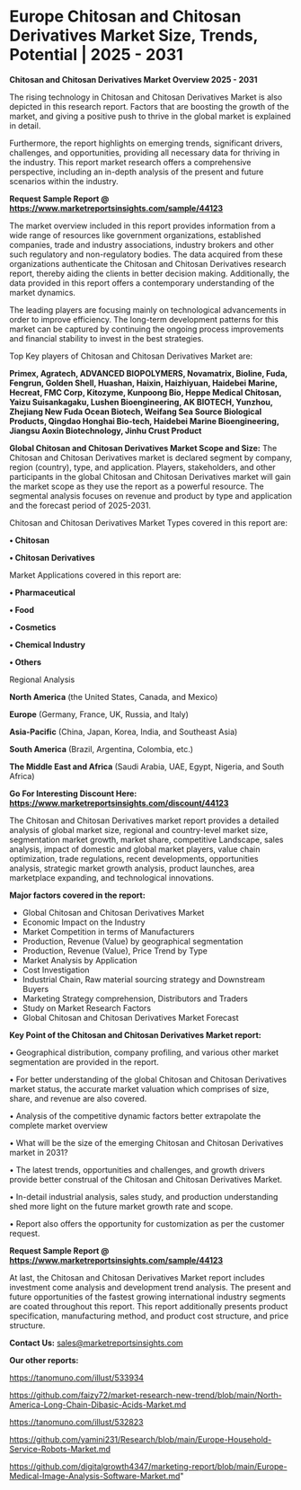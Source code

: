 # Europe Chitosan and Chitosan Derivatives Market Size, Trends, Potential | 2025 - 2031

<Strong> Chitosan and Chitosan Derivatives Market Overview 2025 - 2031</strong>

The rising technology in Chitosan and Chitosan Derivatives Market is also depicted in this research report. Factors that are boosting the growth of the market, and giving a positive push to thrive in the global market is explained in detail.

Furthermore, the report highlights on emerging trends, significant drivers, challenges, and opportunities, providing all necessary data for thriving in the industry. This report market research offers a comprehensive perspective, including an in-depth analysis of the present and future scenarios within the industry.

<strong>Request Sample Report @ <a href=https://www.marketreportsinsights.com/sample/44123>https://www.marketreportsinsights.com/sample/44123</a></strong>

The market overview included in this report provides information from a wide range of resources like government organizations, established companies, trade and industry associations, industry brokers and other such regulatory and non-regulatory bodies. The data acquired from these organizations authenticate the Chitosan and Chitosan Derivatives research report, thereby aiding the clients in better decision making. Additionally, the data provided in this report offers a contemporary understanding of the market dynamics.

The leading players are focusing mainly on technological advancements in order to improve efficiency. The long-term development patterns for this market can be captured by continuing the ongoing process improvements and financial stability to invest in the best strategies.

Top Key players of Chitosan and Chitosan Derivatives Market are:

<strong>Primex, Agratech, ADVANCED BIOPOLYMERS, Novamatrix, Bioline, Fuda, Fengrun, Golden Shell, Huashan, Haixin, Haizhiyuan, Haidebei Marine, Hecreat, FMC Corp, Kitozyme, Kunpoong Bio, Heppe Medical Chitosan, Yaizu Suisankagaku, Lushen Bioengineering, AK BIOTECH, Yunzhou, Zhejiang New Fuda Ocean Biotech, Weifang Sea Source Biological Products, Qingdao Honghai Bio-tech, Haidebei Marine Bioengineering, Jiangsu Aoxin Biotechnology, Jinhu Crust Product</strong>

<strong><b>Global Chitosan and Chitosan Derivatives Market Scope and Size:</b></strong>
The Chitosan and Chitosan Derivatives market is declared segment by company, region (country), type, and application. Players, stakeholders, and other participants in the global Chitosan and Chitosan Derivatives market will gain the market scope as they use the report as a powerful resource. The segmental analysis focuses on revenue and product by type and application and the forecast period of 2025-2031.

Chitosan and Chitosan Derivatives Market Types covered in this report are:

<strong>•  Chitosan

•  Chitosan Derivatives</strong>

Market Applications covered in this report are:

<strong>•  Pharmaceutical

•  Food

•  Cosmetics

•  Chemical Industry

•  Others</strong> 

Regional Analysis

<strong>North America</strong> (the United States, Canada, and Mexico)

<strong>Europe</strong> (Germany, France, UK, Russia, and Italy)

<strong>Asia-Pacific</strong> (China, Japan, Korea, India, and Southeast Asia)

<strong>South America</strong> (Brazil, Argentina, Colombia, etc.)

<strong>The Middle East and Africa</strong> (Saudi Arabia, UAE, Egypt, Nigeria, and South Africa)

<strong>Go For Interesting Discount Here: <a href=https://www.marketreportsinsights.com/discount/44123>https://www.marketreportsinsights.com/discount/44123</a></strong>

The Chitosan and Chitosan Derivatives market report provides a detailed analysis of global market size, regional and country-level market size, segmentation market growth, market share, competitive Landscape, sales analysis, impact of domestic and global market players, value chain optimization, trade regulations, recent developments, opportunities analysis, strategic market growth analysis, product launches, area marketplace expanding, and technological innovations.

<strong><b>Major factors covered in the report:</b></strong>
<ul>
  <li>Global Chitosan and Chitosan Derivatives Market </li>
  <li>Economic Impact on the Industry</li>
  <li>Market Competition in terms of Manufacturers</li>
  <li>Production, Revenue (Value) by geographical segmentation</li>
  <li>Production, Revenue (Value), Price Trend by Type</li>
  <li>Market Analysis by Application</li>
  <li>Cost Investigation</li>
  <li>Industrial Chain, Raw material sourcing strategy and Downstream Buyers</li>
  <li>Marketing Strategy comprehension, Distributors and Traders</li>
  <li>Study on Market Research Factors</li>
  <li>Global Chitosan and Chitosan Derivatives Market Forecast</li>
</ul>

<strong><b>Key Point of the Chitosan and Chitosan Derivatives Market report:</b></strong>

• Geographical distribution, company profiling, and various other market segmentation are provided in the report.

• For better understanding of the global Chitosan and Chitosan Derivatives market status, the accurate market valuation which comprises of size, share, and revenue are also covered.

• Analysis of the competitive dynamic factors better extrapolate the complete market overview

• What will be the size of the emerging Chitosan and Chitosan Derivatives market in 2031?

• The latest trends, opportunities and challenges, and growth drivers provide better construal of the Chitosan and Chitosan Derivatives Market.

• In-detail industrial analysis, sales study, and production understanding shed more light on the future market growth rate and scope.

• Report also offers the opportunity for customization as per the customer request.

<strong>Request Sample Report @ <a href=https://www.marketreportsinsights.com/sample/44123>https://www.marketreportsinsights.com/sample/44123</a></strong>

At last, the Chitosan and Chitosan Derivatives Market report includes investment come analysis and development trend analysis. The present and future opportunities of the fastest growing international industry segments are coated throughout this report. This report additionally presents product specification, manufacturing method, and product cost structure, and price structure.

<strong>Contact Us:</strong>
sales@marketreportsinsights.com

<strong>Our other reports:</strong>

<a href=https://tanomuno.com/illust/533934>https://tanomuno.com/illust/533934</a>

<a href=https://github.com/faizy72/market-research-new-trend/blob/main/North-America-Long-Chain-Dibasic-Acids-Market.md>https://github.com/faizy72/market-research-new-trend/blob/main/North-America-Long-Chain-Dibasic-Acids-Market.md</a>

<a href=https://tanomuno.com/illust/532823>https://tanomuno.com/illust/532823</a>

<a href=https://github.com/yamini231/Research/blob/main/Europe-Household-Service-Robots-Market.md>https://github.com/yamini231/Research/blob/main/Europe-Household-Service-Robots-Market.md</a>

<a href=https://github.com/digitalgrowth4347/marketing-report/blob/main/Europe-Medical-Image-Analysis-Software-Market.md>https://github.com/digitalgrowth4347/marketing-report/blob/main/Europe-Medical-Image-Analysis-Software-Market.md</a>"
